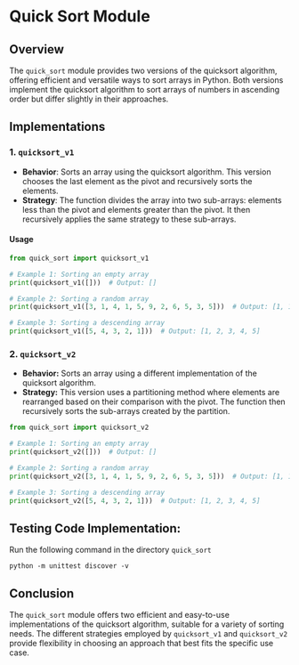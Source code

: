 # Quick Sort Module

## Overview

The `quick_sort` module provides two versions of the quicksort algorithm, offering efficient and versatile ways to sort arrays in Python. Both versions implement the quicksort algorithm to sort arrays of numbers in ascending order but differ slightly in their approaches.

## Implementations

### 1. `quicksort_v1`

- **Behavior**: Sorts an array using the quicksort algorithm. This version chooses the last element as the pivot and recursively sorts the elements.
- **Strategy**: The function divides the array into two sub-arrays: elements less than the pivot and elements greater than the pivot. It then recursively applies the same strategy to these sub-arrays.

#### Usage

```python
from quick_sort import quicksort_v1

# Example 1: Sorting an empty array
print(quicksort_v1([]))  # Output: []

# Example 2: Sorting a random array
print(quicksort_v1([3, 1, 4, 1, 5, 9, 2, 6, 5, 3, 5]))  # Output: [1, 1, 2, 3, 3, 4, 5, 5, 5, 6, 9]

# Example 3: Sorting a descending array
print(quicksort_v1([5, 4, 3, 2, 1]))  # Output: [1, 2, 3, 4, 5]
```


### 2. `quicksort_v2`
- **Behavior:** Sorts an array using a different implementation of the quicksort algorithm.
- **Strategy:** This version uses a partitioning method where elements are rearranged based on their comparison with the pivot. The function then recursively sorts the sub-arrays created by the partition.

```python
from quick_sort import quicksort_v2

# Example 1: Sorting an empty array
print(quicksort_v2([]))  # Output: []

# Example 2: Sorting a random array
print(quicksort_v2([3, 1, 4, 1, 5, 9, 2, 6, 5, 3, 5]))  # Output: [1, 1, 2, 3, 3, 4, 5, 5, 5, 6, 9]

# Example 3: Sorting a descending array
print(quicksort_v2([5, 4, 3, 2, 1]))  # Output: [1, 2, 3, 4, 5]
```
## Testing Code Implementation:
Run the following command in the directory `quick_sort`
```pash
python -m unittest discover -v
```

## Conclusion
The `quick_sort` module offers two efficient and easy-to-use implementations of the quicksort algorithm, suitable for a variety of sorting needs. The different strategies employed by `quicksort_v1` and `quicksort_v2` provide flexibility in choosing an approach that best fits the specific use case.